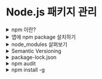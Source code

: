 # Node.js 패키지 관리

<details>
<summary>npm 이란?</summary>

### npm이란 무엇인가?

- 오픈 소스 Node.js 프로젝트 게시를 위한 온라인 리포지토리(저장소)이다.
- 패키지 설치, 버전 관리 및 종속성 관리를 지원하는 해당 저장소와 상호 작용하기 위한 명령줄 유틸리티이다.

![Alt text](readme_img/image.png)

</details>

<details>
<summary>앱에 npm package 설치하기</summary>

### package.json 파일 생성

```bash
npm init -y
```

### axios package 설치하기

```bash
npm install axios
```

</details>

<details>
<summary>node_modules 살펴보기</summary>

### node_modules 폴더란?

- node_modules 디렉터리에는 package.json에 있는 모듈뿐만 아니라, package.json에 있는 모듈이 의존하고 있는 모듈 전부를 포함하고 있다.
  ![Alt text](readme_img/image-1.png)
  ![Alt text](readme_img/image-2.png)

</details>

<details>
<summary>Semantic Versioning</summary>

- 아래와 같이 노드 패키지들의 버전은 세 자리로 되어있다.
- 이는 세 자리가 모두 의미가 있다는 뜻의 Semantic Versioning하며 줄여서 [SemVer](https://semver.npmjs.com/)이라고도 한다.
  ![Alt text](readme_img/image-3.png)
  ![Alt text](readme_img/image-4.png)
  ![Alt text](readme_img/image-5.png)

</details>

<details>
<summary>package-lock.json</summary>

### package-lock.json 파일이란?

- package-lock.json 파일은 package-lock.json이 생성되는 시점의 의존성 트리(node_modules)에 대한 정보를 가지고 있는 파일을 말한다.
  ![Alt text](readme_img/image-6.png)

### package-lock.json 파일을 사용하는 이유

- 이 파일은 소스 리포지토리에 커밋하기 위한 것이며 다양한 용도로 사용된다.
- 팀원, 배포 및 지속적 통합이 정확히 동일한 종속성을 설치하도록 보장하는 종속성 트리의 단일 표현을 설명한다.
- 사용자가 디렉토리 자체를 커밋하지 않고도 node_modules의 이전 상태로 "시간 여행"할 수 있는 기능을 제공한다.
- 읽을 수 있는 소스 제어 diff 를 통해 트리 변경 사항을 더 쉽게 볼 수 있다.
- 그리고 npm이 이전에 설치된 패키지에 대해 반복되는 메타데이터 확인을 건너뛸 수 있도록 하여 설치 프로세스를 최적화한다.
  ![Alt text](readme_img/image-7.png)
- 이렇게 버전의 범위 안에서 설치가 되면 현재는 1.3.1 버전이 설치되지만, lodash의 버전이 업데이트된 상태로 publish가 된 후에, 동일한 package.json 파일로 npm install을 실행했을 경우, 원래 버전이 아닌, 새로 업데이트 된 버전으로 lodash로 설치가 된다.
- 이렇게 A는 1.3.1을 사용하고 이 package.json 파일을 이용하여 설치한 다른 사람은 다른 버전으로 사용하기에 만약 서로 버전에서 소스코드가 호환이 안된다면 에러가 발생하게 되고 다른 모듈과 버전 충돌이 일어날 수도 있다.
- 이러한 문제를 해결하기 위해 package-lock.json을 사용한다.

![Alt text](readme_img/image-8.png)

- resolved
  - 번들 정속성의 경우 소스에 관계없이 포함되지 않는다.
  - 레지스트리 소스의 경우 레지스트리 URL과 관련된 tarball의 경로이다.
  - tarball URL이 레지스트리 URL과 동일한 서버에 있지 않으면 완전한 URL이다.
- integrity
  - 이것은 이 자원에 대한 표준 하위 자원 무결성이다.
  - 번들 종속성의 경우 소스에 관계없이 포함되지 않는다.
  - 레지스트리 소스의 경우 이것은 레지스트리가 제공한 무결성이거나 shasum에서 SHA1을 제공하지 않은 경우이다.
  - git 소스의 경우 이것은 우리가 복제한 특정 커밋 해시이다.
  - 원격 tarball 소스의 경우 이는 파일의 SHA512를 기반으로 하는 무결성이다.
  - 로컬 tarball 소스의 경우 이것은 파일의 SHA512를 기반으로 하는 무결성 필드이다.

</details>

<details>
<summary>npm audit</summary>

### npm audit이란?

- audit 명령은 프로젝트에 구성된 종속성에 대한 설명을 기본 레지스트리에 제출하고 알려진 취약성에 대한 보고서를 요청한다.
- 취약점(vulnerabilities)이 발견되면 영향과 적절한 교정이 계산된다.
- fix 인수가 제공되면 수정 사항이 패키지 트리에 적용된다.
  ![Alt text](readme_img/image-9.png)

#### npm audit

![Alt text](readme_img/image-10.png)

#### npm audit fix --force

![Alt text](readme_img/image-11.png)

</details>

<details>
<summary>npm install -g</summary>

### npm install -g

- 패키지를 전역(Global)으로 설치하려면 -g flag를 사용하면 된다.
- 전역으로 설치된 패키지는 디렉터리에 관계없이 작동한다.

### npm install [nodemon](https://www.npmjs.com/package/nodemon)

- nodemon은 디렉토리의 파일 변경이 감지되면 노드 응용 프로그램을 자동으로 다시 시작하여 Node.js 기반 응용 프로그램을 개발하는 데 도움이 되는 도구이다.
- nodemon은 코드나 개발 방법을 추가로 변경할 필요가 없다.
- nodemon은 노드의 대체 래퍼이다.
- nodemon을 사용하려면 스크립트를 실행할 때 명령줄에서 node라는 단어를 바꾸면 된다.
  - ex) node index.js => nodemon index.js

![Alt text](readme_img/image-12.png)

</details>
